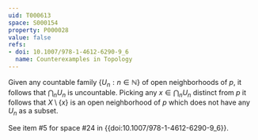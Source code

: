 ```yaml
---
uid: T000613
space: S000154
property: P000028
value: false
refs:
- doi: 10.1007/978-1-4612-6290-9_6
  name: Counterexamples in Topology
---
```


Given any countable family $\{ U_n : n \in \mathbb{N} \}$ of open neighborhoods of $p$, it follows that $\bigcap_n U_n$ is uncountable. Picking any $x \in \bigcap_n U_n$ distinct from $p$ it follows that $X \setminus \{ x \}$ is an open neighborhood of $p$ which does not have any $U_n$ as a subset.

See item #5 for space #24 in {{doi:10.1007/978-1-4612-6290-9_6}}.
